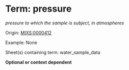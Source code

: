 # Term: pressure

*pressure to which the sample is subject, in atmospheres*

Origin: [MIXS:0000412](https://w3id.org/mixs/0000412)

Example: None

Sheet(s) containing term: water_sample_data

**Optional or context dependent**